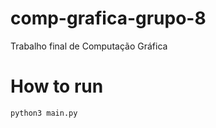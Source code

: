 # comp-grafica-grupo-8
Trabalho final de Computação Gráfica

# How to run
```shell
python3 main.py
```
